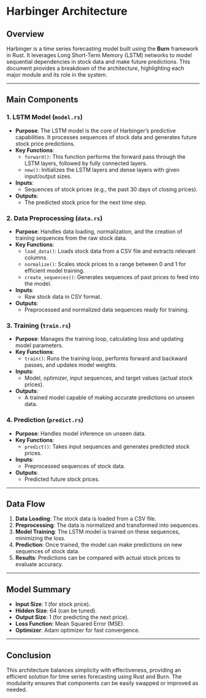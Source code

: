 # Harbinger Architecture

## Overview

Harbinger is a time series forecasting model built using the **Burn** framework in Rust. It leverages Long Short-Term Memory (LSTM) networks to model sequential dependencies in stock data and make future predictions. This document provides a breakdown of the architecture, highlighting each major module and its role in the system.

---

## Main Components

### 1. **LSTM Model (`model.rs`)**
   - **Purpose**: The LSTM model is the core of Harbinger’s predictive capabilities. It processes sequences of stock data and generates future stock price predictions.
   - **Key Functions**:
     - `forward()`: This function performs the forward pass through the LSTM layers, followed by fully connected layers.
     - `new()`: Initializes the LSTM layers and dense layers with given input/output sizes.
   - **Inputs**:
     - Sequences of stock prices (e.g., the past 30 days of closing prices).
   - **Outputs**:
     - The predicted stock price for the next time step.

### 2. **Data Preprocessing (`data.rs`)**
   - **Purpose**: Handles data loading, normalization, and the creation of training sequences from the raw stock data. 
   - **Key Functions**:
     - `load_data()`: Loads stock data from a CSV file and extracts relevant columns.
     - `normalize()`: Scales stock prices to a range between 0 and 1 for efficient model training.
     - `create_sequences()`: Generates sequences of past prices to feed into the model.
   - **Inputs**:
     - Raw stock data in CSV format.
   - **Outputs**:
     - Preprocessed and normalized data sequences ready for training.

### 3. **Training (`train.rs`)**
   - **Purpose**: Manages the training loop, calculating loss and updating model parameters.
   - **Key Functions**:
     - `train()`: Runs the training loop, performs forward and backward passes, and updates model weights.
   - **Inputs**:
     - Model, optimizer, input sequences, and target values (actual stock prices).
   - **Outputs**:
     - A trained model capable of making accurate predictions on unseen data.

### 4. **Prediction (`predict.rs`)**
   - **Purpose**: Handles model inference on unseen data.
   - **Key Functions**:
     - `predict()`: Takes input sequences and generates predicted stock prices.
   - **Inputs**:
     - Preprocessed sequences of stock data.
   - **Outputs**:
     - Predicted future stock prices.

---

## Data Flow

1. **Data Loading**: The stock data is loaded from a CSV file.
2. **Preprocessing**: The data is normalized and transformed into sequences.
3. **Model Training**: The LSTM model is trained on these sequences, minimizing the loss.
4. **Prediction**: Once trained, the model can make predictions on new sequences of stock data.
5. **Results**: Predictions can be compared with actual stock prices to evaluate accuracy.

---

## Model Summary

- **Input Size**: 1 (for stock price).
- **Hidden Size**: 64 (can be tuned).
- **Output Size**: 1 (for predicting the next price).
- **Loss Function**: Mean Squared Error (MSE).
- **Optimizer**: Adam optimizer for fast convergence.

---

## Conclusion

This architecture balances simplicity with effectiveness, providing an efficient solution for time series forecasting using Rust and Burn. The modularity ensures that components can be easily swapped or improved as needed.

